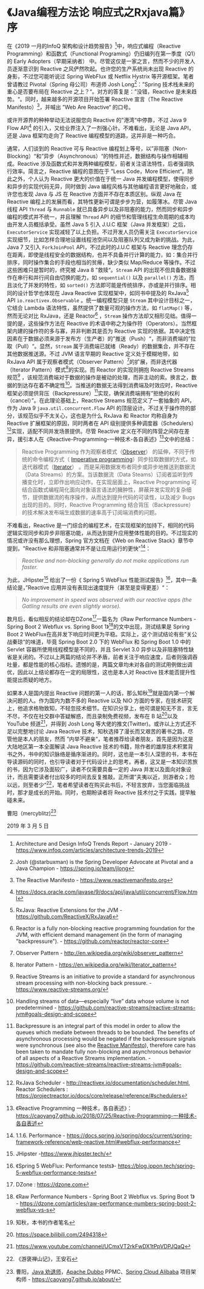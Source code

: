 # 《Java编程方法论 响应式之Rxjava篇》序

在《2019 一月的InfoQ 架构和设计趋势报告》[^1]中，响应式编程（Reactive Programming）和函数式（Functional Programing）仍旧编列在第一季度（Q1）的 Early Adopters（早期采纳者） 中。尽管这仅是一家之言，然而不少的开发人员逐渐意识到 Reactive 之风俨然吹起。也许您的生产系统尚未出现 Reactive 的身影，不过您可能听说过 Spring WebFlux 或 Netflix Hystrix 等开源框架。笔者曾请教过 Pivotal（Spring 母公司）布道师 Josh Long[^2]：”Spring 技术栈未来的重心是否要布局在 Reactive 之上？“。对方的答复是：”没错，Reactive 是未来趋势。“。同时，越来越多的开源项目开始签署 Reactive 宣言（The Reactive Manifesto）[^3]，并喊出 ”Web Are Reactive“ 的口号。

或许开源界的种种举动无法说服您向 Reactive 的”港湾“中停靠，不过 Java 9  Flow API[^4] 的引入，又给业界注入了一剂强心针。不难看出，无论是 Java API，还是 Java 框架均走向了 Reactive 编程模型的道路，这并非是一种巧合。

通常，人们谈到的 Reactive 可与 Reactive 编程划上等号，以”非阻塞（Non-Blocking）“和”异步（Asynchronous）“的特性并述，数据结构与操作相辅相成。Reactive 涉及函数式和并发两种编程模型，前者关注语法特性，后者强调执行效率。简言之，Reactive 编程的意图在于 ”Less Code，More Efficient“。除此之外，个人认为 Reactive 更大的价值在于统一 Java 并发编程模型，使得同步和异步的实现代码无异，同时做到 Java 编程风格与其他编程语言更好地融合，或许您也发现 Java  与 JS 在 Reactive 方面并不存在本质区别。纵观 Java 在 Reactive 编程上的发展而看，其特性更新可谓是步步为营，如履薄冰。尽管 Java 线程 API `Thread` 与 `Runnable` 就已具备异步以及非阻塞的能力，然而同步和异步编程的模式并不统一，并且理解 `Thread` API 的细节和管理线程生命周期的成本均由开发人员概括承受。虽然 Java 5 引入 J.U.C 框架（Java 并发框架）之后， `ExecutorService` 实现减轻了以上负担。不过开发人员仍需关注 `ExecutorService` 实现细节，比如怎样合理地设置线程池空间以及阻塞队列又成为新的挑战。为此，Java 7 又引入 `ForkJoinPool` API，不过此时的J.U.C 框架与 Reactive 理念仍存在距离，即使是线程安全的数据结构，也并不具备并行计算的能力，如：集合并行排序，同时操作集合的手段也相当的贫瘠，缺少类似 Map/Reduce 等操作。不过这些困难只是暂时的，终究被 Java 8 ”救赎“。`Stream` API 的出现不但具备数据操作在串行和并行间自由切换的能力，如 `sequential()` 以及 `parallel()` 方法，而且淡化了并发的特性，如 `sorted()` 方法即可能是传统排序，亦或是并行排序。相同的设计哲学也体现在 Java Reactive 实现框架中，如同书中提及的 RxJava[^5] API `io.reactivex.Observable` 。统一编程模型只是 `Stream` 其中设计目标之一，它结合 Lambda 语法特性，虽然提供了数量可观的操作方法，如 `flatMap()` 等，然而无论对比 RxJava，还是  Reactor[^6] ，`Stream` 操作方法却又相形见绌。值得一提的是，这些操作方法在 Reactive 的术语中称之为操作符（Operators）。当然框架内建的操作符的多与寡，并非判断其是否为 Reactive 实现的依据。其中决定性因素在于数据必须来源于发布方（生产者）的”推送（Push）“，而非消费端的”拉取（Pull）“。显然，`Stream`  属于消费端已就绪（Ready）的数据集合，并不存在其他数据推送源。不过 JVM 语言早期的 Reactive 定义处于模糊地带，如 RxJava  API 属于观察者模式（Observer Pattern）[^7]的扩展，而非迭代器（Iterator Pattern）模式[^8]的实现。而 Reactor 的实现则拥抱 Reactive Streams 规范[^9] ，该规范消费端对于数据的操作是被动的处理，而非主动的索。换言之，数据的到达存在着不确定性[^10]。当推送的数据无法得到消费端及时效应时，Reactive 框架必须提供背压（Backpressure）[^11]实现，确保消费端拥有”拒绝的权利（cancel）”。在此理论基础上，Reactive Streams 规范定义了一套抽象的 API，作为 Java 9 `java.util.concurrent.Flow` API 的顶层设计。不过关于操作符的部分，该规范似乎不太关心，这也是为什么 RxJava 和 Reactor 均称自身为 Reactive 扩展框架的原因，同时两者在 API 级别提供多种调度器（Schedulers）[^12]实现，适配不同并发场景提供。尽管 Reactive 定义在不同的阵营之间存在差异，援引本人在《Reactive-Programming-一种技术-各自表述》[^13]文中的总结：

> Reactive Programming 作为观察者模式（[Observer](https://en.wikipedia.org/wiki/Observer_pattern)） 的延伸，不同于传统的命令编程方式（ [Imperative programming](https://en.wikipedia.org/wiki/Imperative_programming)）同步拉取数据的方式，如迭代器模式（[Iterator](https://en.wikipedia.org/wiki/Iterator_pattern)） 。而是采用数据发布者同步或异步地推送到数据流（Data Streams）的方案。当该数据流（Data Steams）订阅者监听到传播变化时，立即作出响应动作。在实现层面上，Reactive Programming 可结合函数式编程简化面向对象语言语法的臃肿性，屏蔽并发实现的复杂细节，提供数据流的有序操作，从而达到提升代码的可读性，以及减少 Bugs 出现的目的。同时，Reactive Programming 结合背压（Backpressure）的技术解决发布端生成数据的速率高于订阅端消费的问题。

不难看出，Reactive 是一门综合的编程艺术，在实现框架的加持下，相同的代码逻辑实现同步和异步非阻塞功能，从而达到提升应用整体性能的目的。不过现实的情况或许没有那么理想，Spring 官方文档在《Web on Reactive Stack》章节中提到，"Reactive 和非阻塞通常并不是让应用运行的更快"[^14]：

> *Reactive and non-blocking generally do not make applications run faster.*

为此，JHipster[^15] 给出了一份《 Spring 5 WebFlux 性能测试报告》[^16]，其中一条结论是，”Reactive 应用并没有表现出速度提升（甚至是变得更差）“：

> *No improvement in speed was observed with our reactive apps (the Gatling results are even slightly worse).*

数月后，看似相反的结论却在DZone[^17]一篇名为《Raw Performance Numbers - Spring Boot 2 Webflux vs. Spring Boot 1》[^18]的文中出现，测试结果是 Spring Boot 2 WebFlux在高并发下响应时间更为平稳。实际上，这个测试结论有些”关公战秦琼“的味道，毕竟 Spring Boot 2.0 下的 WebFlux 和 Spring Boot 1.0 中的 Servlet  容器所使用线程模型是不同的，并且 Servlet 3.0 异步以及非阻塞特性缺省是关闭的。不过以上两篇的结论并不矛盾，前者关注于响应速度，后者则强调吞吐量，都是性能的核心指标。遗憾的是，两篇文章均未对各自的测试用例做出调优，因此以上结论都存在一定的局限性，这也是本人对 Reactive 技术能否提升性能提出质疑的地方。

如果本人是国内提出 Reactive 问题的第一人的话，那么知秋[^19]就是国内第一个解决问题的人。作为国内为数不多的 Reactive 以及 NIO 方面的专家，在技术研究上，他追求格物致知，不轻忽技术细节。在知识分享上，他可谓是知无不言，言无不尽，不仅在社交群中答疑解惑，而且录制免费视频，发布在 B 站[^20]以及 YouTube 频道[^21]，并得到 Josh Long 等大佬的推文(Twitter)。或许以上方式还不足以完整地讨论 Java Reactive 技术，知秋选择了漫长而又艰苦的著书之路，尽管他是本人的朋友，然而 ”内举不避亲“，笔者推荐给读者朋友，首先是因为这是大陆地区第一本全面解读 Java Reactive 技术的书籍，除作者的雄厚技术积累背书之外，书中的知识脉络是循序渐进的。同时，这也是一本引人深思的书，本书在导读源码的同时，也引导读者对于代码设计上的思考。再者，这又是一本知识苦旅的书，因为它涉及面较广，读者不仅需要具备一定的 Java 并发以及面向对象设计，而且需要读者付出较多的时间去反复推敲。正所谓”夫夷以近，则游者众；险以远，则至者少“[^22]，笔者希望读者在购买此书后，不轻言放弃，当您面临挑战时，那才是成长的开始。同时，也期盼读者将 Reactive 技术付之于实践，提早触碰未来。



曹阳（mercyblitz)[^23]

2019 年 3 月 5 日

[^1]: Architecture and Design InfoQ Trends Report - January 2019 - https://www.infoq.com/articles/architecture-trends-2019
[^2]: Josh (@starbuxman) is the Spring Developer Advocate at Pivotal and a Java Champion - https://spring.io/team/jlong
[^3]: The Reactive Manifesto -  https://www.reactivemanifesto.org
[^4]:  https://docs.oracle.com/javase/9/docs/api/java/util/concurrent/Flow.html
[^5]: RxJava: Reactive Extensions for the JVM - https://github.com/ReactiveX/RxJava6
[^6]:  Reactor is a fully non-blocking reactive programming foundation for the JVM, with efficient demand management (in the form of managing "backpressure"). - https://github.com/reactor/reactor-core
[^7]: Observer Pattern - http://en.wikipedia.org/wiki/observer_pattern
[^8]: Iterator Pattern - https://en.wikipedia.org/wiki/Iterator_pattern
[^9]: Reactive Streams is an initiative to provide a standard for asynchronous stream processing with non-blocking back pressure. - https://www.reactive-streams.org/
[^10]:  Handling streams of data—especially “live” data whose volume is not predetermined - https://github.com/reactive-streams/reactive-streams-jvm#goals-design-and-scope
[^11]: Backpressure is an integral part of this model in order to allow the queues which mediate between threads to be bounded. The benefits of asynchronous processing would be negated if the backpressure signals were synchronous (see also the [Reactive Manifesto](http://reactivemanifesto.org/)), therefore care has been taken to mandate fully non-blocking and asynchronous behavior of all aspects of a Reactive Streams implementation. - https://github.com/reactive-streams/reactive-streams-jvm#goals-design-and-scope
[^12]: RxJava Scheduler - http://reactivex.io/documentation/scheduler.html, Reactor Schedulers : https://projectreactor.io/docs/core/release/reference/#schedulers
[^13]: 《Reactive Programming 一种技术，各自表述》：https://caoyang7.github.io/2018/07/25/Reactive-Programming-一种技术-各自表述
[^14]:  1.1.6. Performance - https://docs.spring.io/spring/docs/current/spring-framework-reference/web-reactive.html#webflux-performance
[^15]:JHipster -https://www.jhipster.tech/
[^16]: 《Spring 5 WebFlux: Performance tests》- https://blog.ippon.tech/spring-5-webflux-performance-tests
[^17]:  DZone : https://dzone.com
[^18]:《Raw Performance Numbers - Spring Boot 2 Webflux vs. Spring Boot 1》 - https://dzone.com/articles/raw-performance-numbers-spring-boot-2-webflux-vs-s
[^19]:  知秋，本书的作者笔名
[^20]: https://space.bilibili.com/2494318
[^21]: https://www.youtube.com/channel/UCmxVT2rkFwDX1tPpVDPJQaQ
[^22]:《游褒禅山记》，王安石
[^23]:曹阳，[Java 劝退师](https://www.douyu.com/mercyblitz)，[Apache Dubbo](https://dubbo.apache.org/) PPMC、[Spring Cloud Alibaba](https://github.com/spring-cloud-incubator/spring-cloud-alibaba) 项目架构师 - https://caoyang7.github.io/about/